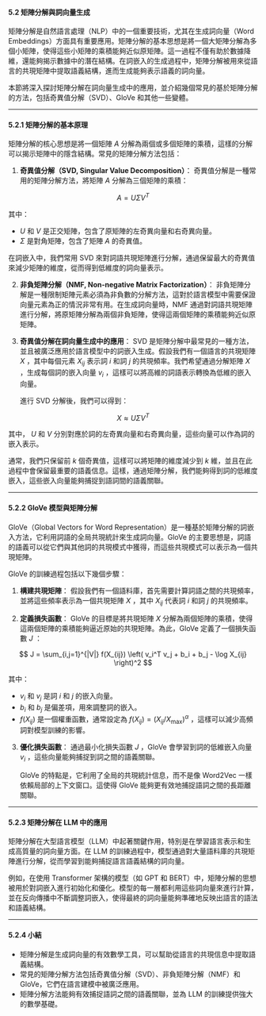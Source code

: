 #### **5.2 矩陣分解與詞向量生成**

矩陣分解是自然語言處理（NLP）中的一個重要技術，尤其在生成詞向量（Word Embeddings）方面具有重要應用。矩陣分解的基本思想是將一個大矩陣分解為多個小矩陣，使得這些小矩陣的乘積能夠近似原矩陣。這一過程不僅有助於數據降維，還能夠揭示數據中的潛在結構。在詞嵌入的生成過程中，矩陣分解被用來從語言的共現矩陣中提取語義結構，進而生成能夠表示語義的詞向量。

本節將深入探討矩陣分解在詞向量生成中的應用，並介紹幾個常見的基於矩陣分解的方法，包括奇異值分解（SVD）、GloVe 和其他一些變體。

---

#### **5.2.1 矩陣分解的基本原理**

矩陣分解的核心思想是將一個矩陣  $A$  分解為兩個或多個矩陣的乘積，這樣的分解可以揭示矩陣中的隱含結構。常見的矩陣分解方法包括：

1. **奇異值分解（SVD, Singular Value Decomposition）**：
   奇異值分解是一種常用的矩陣分解方法，將矩陣  $A$  分解為三個矩陣的乘積：


```math
   A = U \Sigma V^T

```

   其中：
   -  $U$  和  $V$  是正交矩陣，包含了原矩陣的左奇異向量和右奇異向量。
   -  $\Sigma$  是對角矩陣，包含了矩陣  $A$  的奇異值。

   在詞嵌入中，我們常用 SVD 來對詞語共現矩陣進行分解，通過保留最大的奇異值來減少矩陣的維度，從而得到低維度的詞向量表示。

2. **非負矩陣分解（NMF, Non-negative Matrix Factorization）**：
   非負矩陣分解是一種限制矩陣元素必須為非負數的分解方法，這對於語言模型中需要保證向量元素為正的情況非常有用。在生成詞向量時，NMF 通過對詞語共現矩陣進行分解，將原矩陣分解為兩個非負矩陣，使得這兩個矩陣的乘積能夠近似原矩陣。

3. **奇異值分解在詞向量生成中的應用**：
   SVD 是矩陣分解中最常見的一種方法，並且被廣泛應用於語言模型中的詞嵌入生成。假設我們有一個語言的共現矩陣  $X$ ，其中每個元素  $X_{ij}$  表示詞  $i$  和詞  $j$  的共現頻率。我們希望通過分解矩陣  $X$ ，生成每個詞的嵌入向量  $v_i$ ，這樣可以將高維的詞語表示轉換為低維的嵌入向量。

   進行 SVD 分解後，我們可以得到：


```math
   X \approx U \Sigma V^T

```

   其中， $U$  和  $V$  分別對應於詞的左奇異向量和右奇異向量，這些向量可以作為詞的嵌入表示。

   通常，我們只保留前  $k$  個奇異值，這樣可以將矩陣的維度減少到  $k$  維，並且在此過程中會保留最重要的語義信息。這樣，通過矩陣分解，我們能夠得到詞的低維度嵌入，這些嵌入向量能夠捕捉到語詞間的語義關聯。

---

#### **5.2.2 GloVe 模型與矩陣分解**

GloVe（Global Vectors for Word Representation）是一種基於矩陣分解的詞嵌入方法，它利用詞語的全局共現統計來生成詞向量。GloVe 的主要思想是，詞語的語義可以從它們與其他詞的共現模式中獲得，而這些共現模式可以表示為一個共現矩陣。

GloVe 的訓練過程包括以下幾個步驟：

1. **構建共現矩陣**：
   假設我們有一個語料庫，首先需要計算詞語之間的共現頻率，並將這些頻率表示為一個共現矩陣  $X$ ，其中  $X_{ij}$  代表詞  $i$  和詞  $j$  的共現頻率。

2. **定義損失函數**：
   GloVe 的目標是將共現矩陣  $X$  分解為兩個矩陣的乘積，使得這兩個矩陣的乘積能夠逼近原始的共現矩陣。為此，GloVe 定義了一個損失函數  $J$ ：


```math
   J = \sum_{i,j=1}^{|V|} f(X_{ij}) \left( v_i^T v_j + b_i + b_j - \log X_{ij} \right)^2

```

   其中：
   -  $v_i$  和  $v_j$  是詞  $i$  和  $j$  的嵌入向量。
   -  $b_i$  和  $b_j$  是偏差項，用來調整詞的嵌入。
   -  $f(X_{ij})$  是一個權重函數，通常設定為  $f(X_{ij}) = (X_{ij} / X_{\max})^\alpha$ ，這樣可以減少高頻詞對模型訓練的影響。

3. **優化損失函數**：
   通過最小化損失函數  $J$ ，GloVe 會學習到詞的低維嵌入向量  $v_i$ ，這些向量能夠捕捉到詞之間的語義關聯。

   GloVe 的特點是，它利用了全局的共現統計信息，而不是像 Word2Vec 一樣依賴局部的上下文窗口。這使得 GloVe 能夠更有效地捕捉語詞之間的長距離關聯。

---

#### **5.2.3 矩陣分解在 LLM 中的應用**

矩陣分解在大型語言模型（LLM）中起著關鍵作用，特別是在學習語言表示和生成高質量的詞向量方面。在 LLM 的訓練過程中，模型通過對大量語料庫的共現矩陣進行分解，從而學習到能夠捕捉語言語義結構的詞向量。

例如，在使用 Transformer 架構的模型（如 GPT 和 BERT）中，矩陣分解的思想被用於對詞嵌入進行初始化和優化。模型的每一層都利用這些詞向量來進行計算，並在反向傳播中不斷調整詞嵌入，使得最終的詞向量能夠準確地反映出語言的語法和語義結構。

---

#### **5.2.4 小結**

- 矩陣分解是生成詞向量的有效數學工具，可以幫助從語言的共現信息中提取語義結構。
- 常見的矩陣分解方法包括奇異值分解（SVD）、非負矩陣分解（NMF）和 GloVe，它們在語言建模中被廣泛應用。
- 矩陣分解方法能夠有效捕捉語詞之間的語義關聯，並為 LLM 的訓練提供強大的數學基礎。

